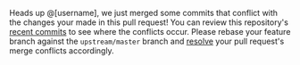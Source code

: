 Heads up @[username], we just merged some commits that conflict with the changes your made in this pull request! You can review this repository's [recent commits](https://github.com/[repoOwner]/[repoName]/commits/master) to see where the conflicts occur. Please rebase your feature branch against the `upstream/master` branch and [resolve](https://zulip.readthedocs.io/en/latest/git/troubleshooting.html#recover-from-a-git-rebase-failure) your pull request's merge conflicts accordingly.

<!-- mergeConflictWarning -->